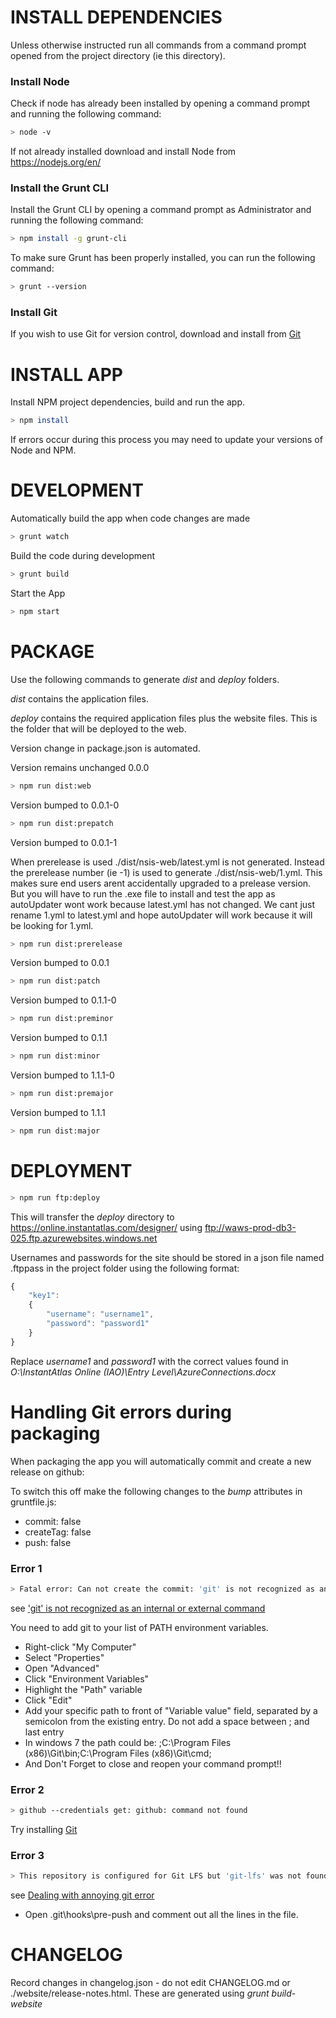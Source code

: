 # INSTALL DEPENDENCIES

Unless otherwise instructed run all commands from a command prompt opened from the project directory (ie this directory).

### Install Node
Check if node has already been installed by opening a command prompt and running the following command: 
```sh
> node -v
```
If not already installed download and install Node from https://nodejs.org/en/

### Install the Grunt CLI
Install the Grunt CLI by opening a command prompt as Administrator and running the following command: 
```sh
> npm install -g grunt-cli
```

To make sure Grunt has been properly installed, you can run the following command:
```sh
> grunt --version
```

### Install Git
If you wish to use Git for version control, download and install from [Git](https://git-scm.com/downloads)

# INSTALL APP 

Install NPM project dependencies, build and run the app.

```sh
> npm install
```

If errors occur during this process you may need to update your versions of Node and NPM.

# DEVELOPMENT

Automatically build the app when code changes are made  
```sh
> grunt watch
```

Build the code during development
```sh
> grunt build
```

Start the App 
```sh
> npm start
```

# PACKAGE

Use the following commands to generate *dist* and *deploy* folders.

*dist* contains the application files.

*deploy* contains the required application files plus the website files. This is the folder that will be deployed to the web.

Version change in package.json is automated.

Version remains unchanged 0.0.0
```sh
> npm run dist:web
```

Version bumped to 0.0.1-0
```sh
> npm run dist:prepatch
```

Version bumped to 0.0.1-1

When prerelease is used ./dist/nsis-web/latest.yml is not generated.
Instead the prerelease number (ie -1) is used to generate  ./dist/nsis-web/1.yml.
This makes sure end users arent accidentally upgraded to a prelease version.
But you will have to run the .exe file to install and test the app as autoUpdater wont work because latest.yml has not changed.
We cant just rename 1.yml to latest.yml and hope autoUpdater will work because it will be looking for 1.yml.

```sh
> npm run dist:prerelease
```

Version bumped to 0.0.1
```sh
> npm run dist:patch
```

Version bumped to 0.1.1-0
```sh
> npm run dist:preminor
```

Version bumped to 0.1.1
```sh
> npm run dist:minor
```

Version bumped to 1.1.1-0
```sh
> npm run dist:premajor
```

Version bumped to 1.1.1
```sh
> npm run dist:major
```

# DEPLOYMENT

```sh
> npm run ftp:deploy
```

This will transfer the *deploy* directory to https://online.instantatlas.com/designer/ using ftp://waws-prod-db3-025.ftp.azurewebsites.windows.net

Usernames and passwords for the site should be stored in a json file named .ftppass in the project folder using the following format:

```javascript
{
	"key1": 
	{
		"username": "username1",
		"password": "password1"
	}
} 
```

Replace *username1* and *password1* with the correct values found in *O:\InstantAtlas Online (IAO)\Entry Level\AzureConnections.docx*

# Handling Git errors during packaging

When packaging the app you will automatically commit and create a new release on github: 

To switch this off make the following changes to the *bump* attributes in gruntfile.js:

* commit: false
* createTag: false
* push: false

### Error 1

```sh
> Fatal error: Can not create the commit: 'git' is not recognized as an internal or external command, operable program or batch file
```

see ['git' is not recognized as an internal or external command](https://stackoverflow.com/questions/4492979/git-is-not-recognized-as-an-internal-or-external-command)

You need to add git to your list of PATH environment variables.

* Right-click "My Computer"
* Select "Properties"
* Open "Advanced"
* Click "Environment Variables"
* Highlight the "Path" variable
* Click "Edit"
* Add your specific path to front of "Variable value" field, separated by a semicolon from the existing entry. Do not add a space between ; and last entry
* In windows 7 the path could be: ;C:\Program Files (x86)\Git\bin;C:\Program Files (x86)\Git\cmd;
* And Don't Forget to close and reopen your command prompt!! 

### Error 2

```sh
> github --credentials get: github: command not found
```
  
Try installing [Git](https://git-scm.com/downloads)

### Error 3

```sh
> This repository is configured for Git LFS but 'git-lfs' was not found on your path
```

see [Dealing with annoying git error](https://stackoverflow.com/questions/36848741/dealing-with-annoying-git-error)

* Open .git\hooks\pre-push and comment out all the lines in the file.

# CHANGELOG

Record changes in changelog.json - do not edit CHANGELOG.md or ./website/release-notes.html. These are generated using *_grunt build-website_*